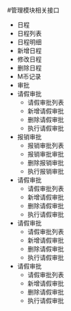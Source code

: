 #管理模块相关接口
* 日程
 * 日程列表
 * 日程明细
 * 新增日程
 * 修改日程
 * 删除日程
* M币记录
* 审批
 * 请假审批
     * 请假审批列表
     * 新增请假审批
     * 删除请假审批
     * 执行请假审批
 * 报销审批
     * 报销审批列表
     * 报销审批审批
     * 删除报销审批
     * 执行报销审批
 * 请假审批
     * 请假审批列表
     * 新增请假审批
     * 删除请假审批
     * 执行请假审批
 * 请假审批
     * 请假审批列表
     * 新增请假审批
     * 删除请假审批
     * 执行请假审批
 * 请假审批
     * 请假审批列表
     * 新增请假审批
     * 删除请假审批
     * 执行请假审批